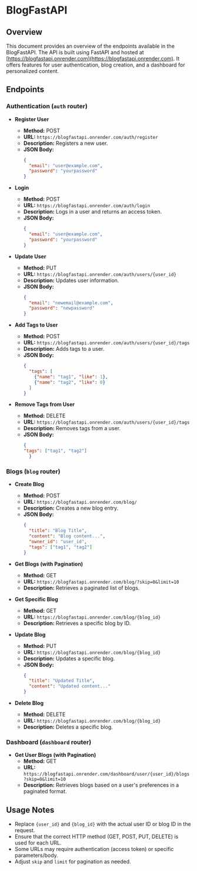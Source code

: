 # BlogFastAPI

## Overview
This document provides an overview of the endpoints available in the BlogFastAPI. The API is built using FastAPI and hosted at [https://blogfastapi.onrender.com](https://blogfastapi.onrender.com). It offers features for user authentication, blog creation, and a dashboard for personalized content.

## Endpoints

### Authentication (`auth` router)
- **Register User**
  - **Method:** POST
  - **URL:** `https://blogfastapi.onrender.com/auth/register`
  - **Description:** Registers a new user.
  - **JSON Body:**
    ```json
    {
      "email": "user@example.com",
      "password": "yourpassword"
    }
    ```

- **Login**
  - **Method:** POST
  - **URL:** `https://blogfastapi.onrender.com/auth/login`
  - **Description:** Logs in a user and returns an access token.
  - **JSON Body:**
    ```json
    {
      "email": "user@example.com",
      "password": "yourpassword"
    }
    ```

- **Update User**
  - **Method:** PUT
  - **URL:** `https://blogfastapi.onrender.com/auth/users/{user_id}`
  - **Description:** Updates user information.
  - **JSON Body:**
    ```json
    {
      "email": "newemail@example.com",
      "password": "newpassword"
    }
    ```

- **Add Tags to User**
  - **Method:** POST
  - **URL:** `https://blogfastapi.onrender.com/auth/users/{user_id}/tags`
  - **Description:** Adds tags to a user.
  - **JSON Body:**
    ```json
    {
      "tags": [
        {"name": "tag1", "like": 1},
        {"name": "tag2", "like": 0}
      ]
    }
    ```

- **Remove Tags from User**
  - **Method:** DELETE
  - **URL:** `https://blogfastapi.onrender.com/auth/users/{user_id}/tags`
  - **Description:** Removes tags from a user.
  - **JSON Body:**
    ```json
    {
    "tags": ["tag1", "tag2"]
      }

    ```

### Blogs (`blog` router)
- **Create Blog**
  - **Method:** POST
  - **URL:** `https://blogfastapi.onrender.com/blog/`
  - **Description:** Creates a new blog entry.
  - **JSON Body:**
    ```json
    {
      "title": "Blog Title",
      "content": "Blog content...",
      "owner_id": "user_id",
      "tags": ["tag1", "tag2"]
    }
    ```

- **Get Blogs (with Pagination)**
  - **Method:** GET
  - **URL:** `https://blogfastapi.onrender.com/blog/?skip=0&limit=10`
  - **Description:** Retrieves a paginated list of blogs.

- **Get Specific Blog**
  - **Method:** GET
  - **URL:** `https://blogfastapi.onrender.com/blog/{blog_id}`
  - **Description:** Retrieves a specific blog by ID.

- **Update Blog**
  - **Method:** PUT
  - **URL:** `https://blogfastapi.onrender.com/blog/{blog_id}`
  - **Description:** Updates a specific blog.
  - **JSON Body:**
    ```json
    {
      "title": "Updated Title",
      "content": "Updated content..."
    }
    ```

- **Delete Blog**
  - **Method:** DELETE
  - **URL:** `https://blogfastapi.onrender.com/blog/{blog_id}`
  - **Description:** Deletes a specific blog.

### Dashboard (`dashboard` router)
- **Get User Blogs (with Pagination)**
  - **Method:** GET
  - **URL:** `https://blogfastapi.onrender.com/dashboard/user/{user_id}/blogs?skip=0&limit=10`
  - **Description:** Retrieves blogs based on a user's preferences in a paginated format.

## Usage Notes
- Replace `{user_id}` and `{blog_id}` with the actual user ID or blog ID in the request.
- Ensure that the correct HTTP method (GET, POST, PUT, DELETE) is used for each URL.
- Some URLs may require authentication (access token) or specific parameters/body.
- Adjust `skip` and `limit` for pagination as needed.

